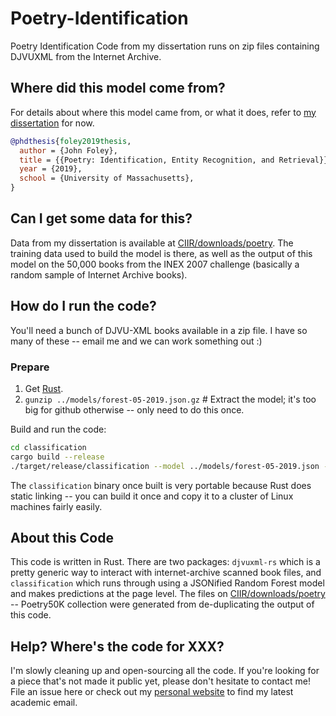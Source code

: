 # Poetry-Identification
Poetry Identification Code from my dissertation runs on zip files containing DJVUXML from the Internet Archive.

## Where did this model come from?

For details about where this model came from, or what it does, refer to [my dissertation](https://scholarworks.umass.edu/dissertations_2/1573/) for now.

```bibtex
@phdthesis{foley2019thesis,
  author = {John Foley},
  title = {{Poetry: Identification, Entity Recognition, and Retrieval}},
  year = {2019},
  school = {University of Massachusetts},
}
```

## Can I get some data for this?

Data from my dissertation is available at [CIIR/downloads/poetry](http://ciir.cs.umass.edu/downloads/poetry). The training data used to build the model is there, as well as the output of this model on the 50,000 books from the INEX 2007 challenge (basically a random sample of Internet Archive books).

## How do I run the code?

You'll need a bunch of DJVU-XML books available in a zip file. I have so many of these -- email me and we can work something out :)

### Prepare
1. Get [Rust](https://rustup.rs/).
2. ``gunzip ../models/forest-05-2019.json.gz`` # Extract the model; it's too big for github otherwise -- only need to do this once.

Build and run the code:
```bash
cd classification
cargo build --release
./target/release/classification --model ../models/forest-05-2019.json --books input_books.zip > input_books.poetry.jsonl
```

The ``classification`` binary once built is very portable because Rust does static linking -- you can build it once and copy it to a cluster of Linux machines fairly easily.

## About this Code

This code is written in Rust. There are two packages: ``djvuxml-rs`` which is a pretty generic way to interact with internet-archive scanned book files, and ``classification`` which runs through using a JSONified Random Forest model and makes predictions at the page level. The files on [CIIR/downloads/poetry](http://ciir.cs.umass.edu/downloads/poetry) -- Poetry50K collection were generated from de-duplicating the output of this code.

## Help? Where's the code for XXX?

I'm slowly cleaning up and open-sourcing all the code. If you're looking for a piece that's not made it public yet, please don't hesitate to contact me! File an issue here or check out my [personal website](https://jjfoley.me) to find my latest academic email.
